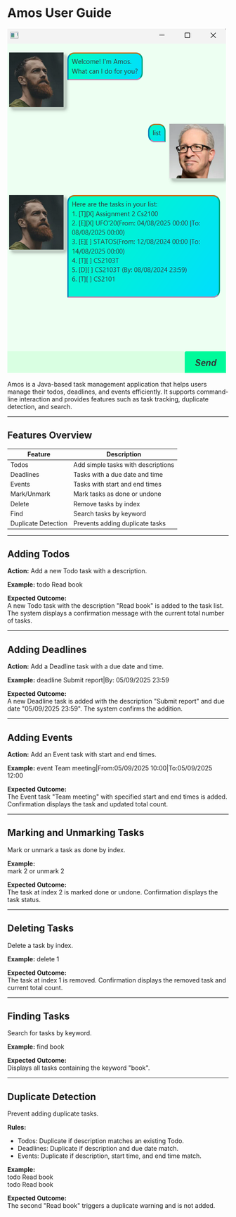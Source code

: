 # Amos User Guide

![Amos UI](Ui.png)

Amos is a Java-based task management application that helps users manage their todos, deadlines, and events efficiently. It supports command-line interaction and provides features such as task tracking, duplicate detection, and search.

---
## Features Overview

| Feature                | Description                                      |
|------------------------|--------------------------------------------------|
| Todos                  | Add simple tasks with descriptions              |
| Deadlines              | Tasks with a due date and time                  |
| Events                 | Tasks with start and end times                  |
| Mark/Unmark            | Mark tasks as done or undone                    |
| Delete                 | Remove tasks by index                            |
| Find                   | Search tasks by keyword                          |
| Duplicate Detection    | Prevents adding duplicate tasks                |
---
## Adding Todos

**Action:** Add a new Todo task with a description.

**Example:**
todo Read book

**Expected Outcome:**  
A new Todo task with the description "Read book" is added to the task list. The system displays a confirmation message with the current total number of tasks.

---

## Adding Deadlines

**Action:** Add a Deadline task with a due date and time.

**Example:**
deadline Submit report|By: 05/09/2025 23:59

**Expected Outcome:**  
A new Deadline task is added with the description "Submit report" and due date "05/09/2025 23:59". The system confirms the addition.

---

## Adding Events

**Action:** Add an Event task with start and end times.

**Example:**
event Team meeting|From:05/09/2025 10:00|To:05/09/2025 12:00

**Expected Outcome:**  
The Event task "Team meeting" with specified start and end times is added. Confirmation displays the task and updated total count.

---

## Marking and Unmarking Tasks

Mark or unmark a task as done by index.

**Example:**  
mark 2 or unmark 2

**Expected Outcome:**  
The task at index 2 is marked done or undone. Confirmation displays the task status.

---

## Deleting Tasks

Delete a task by index.

**Example:**
delete 1

**Expected Outcome:**  
The task at index 1 is removed. Confirmation displays the removed task and current total count.

---

## Finding Tasks

Search for tasks by keyword.

**Example:**
find book

**Expected Outcome:**  
Displays all tasks containing the keyword "book".

---

## Duplicate Detection

Prevent adding duplicate tasks.

**Rules:**
- Todos: Duplicate if description matches an existing Todo.
- Deadlines: Duplicate if description and due date match.
- Events: Duplicate if description, start time, and end time match.

**Example:**  
todo Read book<br>
todo Read book


**Expected Outcome:**  
The second "Read book" triggers a duplicate warning and is not added.

